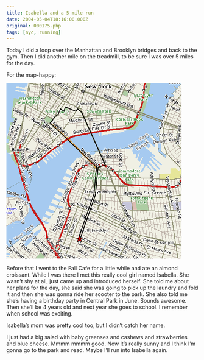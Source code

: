 ```yaml
---
title: Isabella and a 5 mile run
date: 2004-05-04T18:16:00.000Z
original: 000175.php
tags: [nyc, running]
---
```


Today I did a loop over the Manhattan and Brooklyn bridges and back to the gym. Then I did another mile on the treadmill, to be sure I was over 5 miles for the day.

For the map-happy:

<p class="polaroid" style="--deg: -2deg"><img src="./manhattan-brooklyn-bridgeloop.gif" /></p>

Before that I went to the Fall Cafe for a little while and ate an almond croissant. While I was there I met this really cool girl named Isabella. She wasn’t shy at all, just came up and introduced herself. She told me about her plans for the day, she said she was going to pick up the laundry and fold it and then she was gonna ride her scooter to the park. She also told me she’s having a birthday party in Central Park in June. Sounds awesome. Then she’ll be 4 years old and next year she goes to school. I remember when school was exciting.

Isabella’s mom was pretty cool too, but I didn’t catch her name.

I just had a big salad with baby greenses and cashews and strawberries and blue cheese. Mmmm mmmm good. Now it’s really sunny and I think I’m gonna go to the park and read. Maybe I’ll run into Isabella again.
